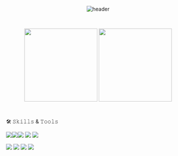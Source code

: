 <div align="center">

![header](https://capsule-render.vercel.app/api?type=waving&color=gradient&height=200&section=header&text=👋Hi!&fontSize=60&fontColor=ffffff&fontAlign=80)

<br>
  
<a href="https://github.com/miniharu22"><img height=200 align="center" src="https://github-readme-stats.vercel.app/api?username=miniharu22&show_icons=true&theme=buefy&card_width=300" /></a>
<a href="https://github.com/miniharu22?tab=repositories"><img height=200 align="center" src="https://github-readme-stats.vercel.app/api/top-langs?username=miniharu22&layout=compact&langs_count=8&card_width=300" /></a>

</div>

<br>

🛠 𝚂𝚔𝚒𝚕𝚕𝚜 & 𝚃𝚘𝚘𝚕𝚜
<!-- <img src="https://img.shields.io/badge/JAVA-007396?style=for-the-badge&logo=java&logoColor=white"> -->

<img src="https://img.shields.io/badge/Python-3776AB?style=for-the-badge&logo=python&logoColor=white"><img src="https://img.shields.io/badge/C-3776AB?style=for-the-badge&logo=C&logoColor=white"><img src="https://img.shields.io/badge/C++-3776AB?style=for-the-badge&logo=C++&logoColor=white"> <img src="https://img.shields.io/badge/HTML5-E34F26?style=for-the-badge&logo=html5&logoColor=white"> <img src="https://img.shields.io/badge/CSS3-1572B6?style=for-the-badge&logo=css3&logoColor=white"> 

<img src="https://img.shields.io/badge/VS Code-007ACC?style=for-the-badge&logo=visualstudiocode&logoColor=white"> <img src="https://img.shields.io/badge/Jupyter-F37626?style=for-the-badge&logo=jupyter&logoColor=white"> <img src="https://img.shields.io/badge/GIT-F05032?style=for-the-badge&logo=git&logoColor=white"> <img src="https://img.shields.io/badge/Github-181717?style=for-the-badge&logo=github&logoColor=white">
